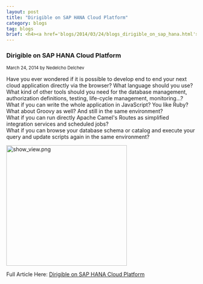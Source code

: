 ```yaml
---
layout: post
title: "Dirigible on SAP HANA Cloud Platform"
category: blogs
tag: blogs
brief: <h4><a href='blogs/2014/03/24/blogs_dirigible_on_sap_hana.html'>Dirigible on SAP HANA Cloud Platform</a></h4> <sub class="post-info">March 24, 2014 by Nedelcho Delchev</sub></br> Have you ever wondered if it is possible to develop end to end your next cloud application directly via the browser? What language should you use? What kind of other tools should you need for the database management, authorization definitions, testing, life-cycle management, monitoring...<br>
---
```


### Dirigible on SAP HANA Cloud Platform
		
<sub class="post-info">March 24, 2014 by Nedelcho Delchev</sub>
		
Have you ever wondered if it is possible to develop end to end your next cloud application
directly via the browser? What language should you use? What kind of other tools should
you need for the database management, authorization definitions, testing, life-cycle
management, monitoring…?<br>
What if you can write the whole application in JavaScript? You like Ruby? What about Groovy as well? And still in the same environment?<br> 
What if you can run directly Apache Camel's Routes as simplified integration services and scheduled jobs?<br>
What if you can browse your database schema or catalog and execute your query and update scripts again in the same environment?<br>

<a href="http://scn.sap.com/servlet/JiveServlet/downloadImage/38-104450-417291/503-400/dirigible_sample.png"><img alt="show_view.png" class="jive-image" height="319" src="http://scn.sap.com/servlet/JiveServlet/downloadImage/38-104450-417291/503-400/dirigible_sample.png"></a><br>


Full Article Here: [Dirigible on SAP HANA Cloud Platform](http://scn.sap.com/community/developer-center/cloud-platform/blog/2014/03/24/dirigible-on-hana-cloud-platform)
